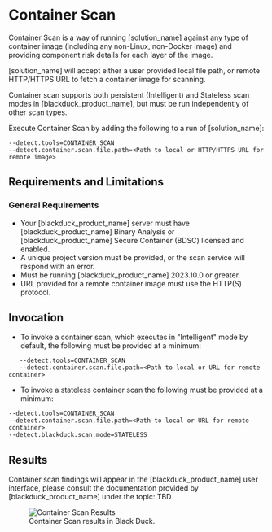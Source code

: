 # Container Scan

Container Scan is a way of running [solution_name] against any type of container image (including any non-Linux, non-Docker image) and providing component risk details for each layer of the image.

[solution_name] will accept either a user provided local file path, or remote HTTP/HTTPS URL to fetch a container image for scanning.

Container scan supports both persistent (Intelligent) and Stateless scan modes in [blackduck_product_name], but must be run independently of other scan types.

Execute Container Scan by adding the following to a run of [solution_name]:
````
--detect.tools=CONTAINER_SCAN
--detect.container.scan.file.path=<Path to local or HTTP/HTTPS URL for remote image>
````

## Requirements and Limitations

### General Requirements
 * Your [blackduck_product_name] server must have [blackduck_product_name] Binary Analysis or [blackduck_product_name] Secure Container (BDSC) licensed and enabled.
 * A unique project version must be provided, or the scan service will respond with an error.
 * Must be running [blackduck_product_name] 2023.10.0 or greater.
 * URL provided for a remote container image must use the HTTP(S) protocol.
 
## Invocation
 * To invoke a container scan, which executes in "Intelligent" mode by default, the following must be provided at a minimum:   
 ```
	--detect.tools=CONTAINER_SCAN
	--detect.container.scan.file.path=<Path to local or URL for remote container>
```
	
* To invoke a stateless container scan the following must be provided at a minimum:   
```
--detect.tools=CONTAINER_SCAN
--detect.container.scan.file.path=<Path to local or URL for remote container>
--detect.blackduck.scan.mode=STATELESS
```

## Results

Container scan findings will appear in the [blackduck_product_name] user interface, please consult the documentation provided by [blackduck_product_name] under the topic: TBD
<!-- TBD Reference link directly to [blackduck_product_name] Docs once they are available
<xref href="ContainerScans.dita" scope="peer">Container scans
<data name="facets" value="pubname=bd-hub"/>
-->
<figure>
    <img src="/images/containerscan.png"
         alt="Container Scan Results">
    <figcaption>Container Scan results in Black Duck.</figcaption>
</figure>

